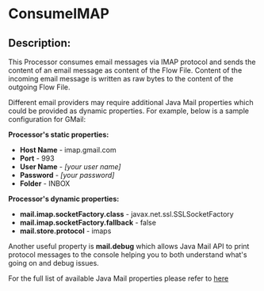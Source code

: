 <!--
  Licensed to the Apache Software Foundation (ASF) under one or more
  contributor license agreements.  See the NOTICE file distributed with
  this work for additional information regarding copyright ownership.
  The ASF licenses this file to You under the Apache License, Version 2.0
  (the "License"); you may not use this file except in compliance with
  the License.  You may obtain a copy of the License at
      http://www.apache.org/licenses/LICENSE-2.0
  Unless required by applicable law or agreed to in writing, software
  distributed under the License is distributed on an "AS IS" BASIS,
  WITHOUT WARRANTIES OR CONDITIONS OF ANY KIND, either express or implied.
  See the License for the specific language governing permissions and
  limitations under the License.
-->

# ConsumeIMAP

## Description:

This Processor consumes email messages via IMAP protocol and sends the content of an email message as content of the
Flow File. Content of the incoming email message is written as raw bytes to the content of the outgoing Flow File.

Different email providers may require additional Java Mail properties which could be provided as dynamic properties. For
example, below is a sample configuration for GMail:

**Processor's static properties:**

* **Host Name** - imap.gmail.com
* **Port** - 993
* **User Name** - _\[your user name\]_
* **Password** - _\[your password\]_
* **Folder** - INBOX

**Processor's dynamic properties:**

* **mail.imap.socketFactory.class** - javax.net.ssl.SSLSocketFactory
* **mail.imap.socketFactory.fallback** - false
* **mail.store.protocol** - imaps

Another useful property is **mail.debug** which allows Java Mail API to print protocol messages to the console helping
you to both understand what's going on and debug issues.

For the full list of available Java Mail properties please refer
to [here](https://javaee.github.io/javamail/docs/api/com/sun/mail/imap/package-summary.html)